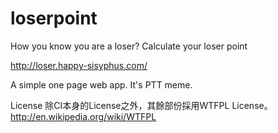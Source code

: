 # loserpoint
How you know you are a loser? Calculate your loser point

http://loser.happy-sisyphus.com/

A simple one page web app.
It's PTT meme.


License 
除CI本身的License之外，其餘部份採用WTFPL License。 
http://en.wikipedia.org/wiki/WTFPL
